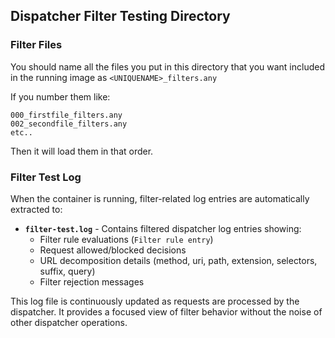 ## Dispatcher Filter Testing Directory

### Filter Files
You should name all the files you put in this directory that you want included in the running image as `<UNIQUENAME>_filters.any`

If you number them like:
```
000_firstfile_filters.any
002_secondfile_filters.any
etc..
```
Then it will load them in that order.

### Filter Test Log
When the container is running, filter-related log entries are automatically extracted to:
- **`filter-test.log`** - Contains filtered dispatcher log entries showing:
  - Filter rule evaluations (`Filter rule entry`)
  - Request allowed/blocked decisions
  - URL decomposition details (method, uri, path, extension, selectors, suffix, query)
  - Filter rejection messages

This log file is continuously updated as requests are processed by the dispatcher. It provides a focused view of filter behavior without the noise of other dispatcher operations.